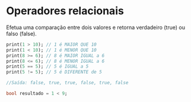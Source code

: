 # Operadores relacionais

Efetua uma comparação entre dois valores e retorna verdadeiro (true) ou falso (false).

```dart
print(1 > 10); // 1 é MAIOR QUE 10
print(1 < 10); // 1 é MENOR QUE 10
print(8 >= 6); // 8 é MAIOR IGUAL a 6
print(8 <= 6); // 8 é MENOR IGUAL a 6
print(5 == 5); // 5 é IGUAL a 5
print(5 != 5); // 5 é DIFERENTE de 5

//Saída: false, true, true, false, true, false

bool resultado = 1 < 9;
```
